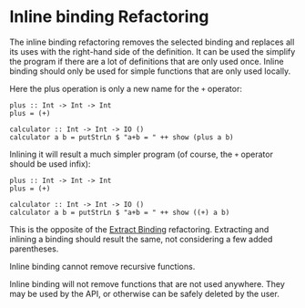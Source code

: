 # Inline binding Refactoring

The inline binding refactoring removes the selected binding and replaces all its uses with the right-hand side of the definition. It can be used the simplify the program if there are a lot of definitions that are only used once. Inline binding should only be used for simple functions that are only used locally.

Here the plus operation is only a new name for the `+` operator:

```
plus :: Int -> Int -> Int
plus = (+)

calculator :: Int -> Int -> IO ()
calculator a b = putStrLn $ "a+b = " ++ show (plus a b)
```

Inlining it will result a much simpler program (of course, the `+` operator should be used infix):

```
plus :: Int -> Int -> Int
plus = (+)

calculator :: Int -> Int -> IO ()
calculator a b = putStrLn $ "a+b = " ++ show ((+) a b)
```

This is the opposite of the [Extract Binding](extract-binding.md) refactoring. Extracting and inlining a binding should result the same, not considering a few added parentheses.

Inline binding cannot remove recursive functions.

Inline binding will not remove functions that are not used anywhere. They may be used by the API, or otherwise can be safely deleted by the user.
